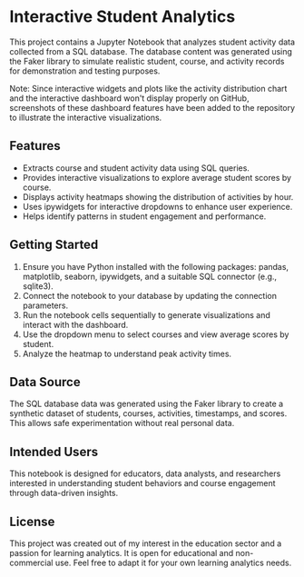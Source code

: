 # Interactive Student Analytics 

This project contains a Jupyter Notebook that analyzes student activity data collected from a SQL database. The database content was generated using the Faker library to simulate realistic student, course, and activity records for demonstration and testing purposes.

Note: Since interactive widgets and plots like the activity distribution chart and the interactive dashboard won't display properly on GitHub, screenshots of these dashboard features have been added to the repository to illustrate the interactive visualizations.


## Features

- Extracts course and student activity data using SQL queries.
- Provides interactive visualizations to explore average student scores by course.
- Displays activity heatmaps showing the distribution of activities by hour.
- Uses ipywidgets for interactive dropdowns to enhance user experience.
- Helps identify patterns in student engagement and performance.

## Getting Started

1. Ensure you have Python installed with the following packages: pandas, matplotlib, seaborn, ipywidgets, and a suitable SQL connector (e.g., sqlite3).
2. Connect the notebook to your database by updating the connection parameters.
3. Run the notebook cells sequentially to generate visualizations and interact with the dashboard.
4. Use the dropdown menu to select courses and view average scores by student.
5. Analyze the heatmap to understand peak activity times.

## Data Source

The SQL database data was generated using the Faker library to create a synthetic dataset of students, courses, activities, timestamps, and scores. This allows safe experimentation without real personal data.

## Intended Users

This notebook is designed for educators, data analysts, and researchers interested in understanding student behaviors and course engagement through data-driven insights.

## License

This project was created out of my interest in the education sector and a passion for learning analytics. It is open for educational and non-commercial use. Feel free to adapt it for your own learning analytics needs.



